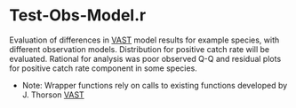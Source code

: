 # Test-Obs-Model.r
Evaluation of differences in [VAST](https://github.com/James-Thorson/VAST) model results for example species, with different observation models.
Distribution for positive catch rate will be evaluated.
Rational for analysis was poor observed Q-Q and residual plots for positive catch rate component in some species. 

*	Note: Wrapper functions rely on calls to existing functions developed by J. Thorson [VAST](https://github.com/James-Thorson/VAST)



